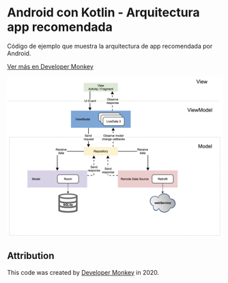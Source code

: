 # Android con Kotlin - Arquitectura app recomendada

Código de ejemplo que muestra la arquitectura de app recomendada por Android.

[Ver más en Developer Monkey](https://developermonkey.es/arquitectura-app-recomendada-en-android/)

<img src="https://raw.githubusercontent.com/arbems/Android-with-Kotlin-App-Architecture/master/Arquitectura%20app%20recomendada/0001.png" width="900">


## Attribution

This code was created by [Developer Monkey](https://developermonkey.es) in 2020.